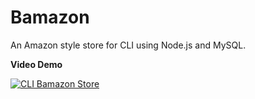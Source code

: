 # Bamazon
An Amazon style store for CLI using Node.js and MySQL.

**Video Demo**

[![CLI Bamazon Store](https://i.ytimg.com/vi/i51vMtJyIo4/hqdefault.jpg?sqp=-oaymwEZCNACELwBSFXyq4qpAwsIARUAAIhCGAFwAQ==&rs=AOn4CLCyYCe5u1-uS71eVOuYEymx8gRAdw)](https://www.youtube.com/watch?v=i51vMtJyIo4&feature=youtu.be)
